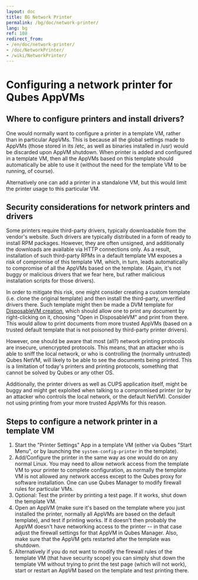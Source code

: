 ```yaml
---
layout: doc
title: BG Network Printer
permalink: /bg/doc/network-printer/
lang: bg
ref: 108
redirect_from:
- /en/doc/network-printer/
- /doc/NetworkPrinter/
- /wiki/NetworkPrinter/
---
```


Configuring a network printer for Qubes AppVMs
==============================================

Where to configure printers and install drivers?
------------------------------------------------

One would normally want to configure a printer in a template VM, rather than in particular AppVMs.
This is because all the global settings made to AppVMs (those stored in its /etc, as well as binaries installed in /usr) would be discarded upon AppVM shutdown. 
When printer is added and configured in a template VM, then all the AppVMs based on this template should automatically be able to use it (without the need for the template VM to be running, of course).

Alternatively one can add a printer in a standalone VM, but this would limit the printer usage to this particular VM.

Security considerations for network printers and drivers
--------------------------------------------------------

Some printers require third-party drivers, typically downloadable from the vendor's website. 
Such drivers are typically distributed in a form of ready to install RPM packages. 
However, they are often unsigned, and additionally the downloads are available via HTTP connections only.
As a result, installation of such third-party RPMs in a default template VM exposes a risk of compromise of this template VM, which, in turn, leads automatically to compromise of all the AppVMs based on the template. 
(Again, it's not buggy or malicious drivers that we fear here, but rather malicious installation scripts for those drivers).

In order to mitigate this risk, one might consider creating a custom template (i.e. clone the original template) and then install the third-party, unverified drivers there.
Such template might then be made a DVM template for [DisposableVM creation](/doc/disposablevm/), which should allow one to print any document by right-clicking on it, choosing "Open in DisposableVM" and print from there.
This would allow to print documents from more trusted AppVMs (based on a trusted default template that is not poisoned by third-party printer drivers).

However, one should be aware that most (all?) network printing protocols are insecure, unencrypted protocols. 
This means, that an attacker who is able to sniff the local network, or who is controlling the (normally untrusted) Qubes NetVM, will likely to be able to see the documents being printed.
This is a limitation of today's printers and printing protocols, something that cannot be solved by Qubes or any other OS.

Additionally, the printer drivers as well as CUPS application itself, might be buggy and might get exploited when talking to a compromised printer (or by an attacker who controls the local network, or the default NetVM).
Consider not using printing from your more trusted AppVMs for this reason.

Steps to configure a network printer in a template VM
----------------------------------------------------------

1.  Start the "Printer Settings" App in a template VM (either via Qubes "Start Menu", or by launching the `system-config-printer` in the template).
2.  Add/Configure the printer in the same way as one would do on any normal Linux.
  You may need to allow network access from the template VM to your printer to complete configuration, as normally the template VM is not allowed any network access except to the Qubes proxy for software installation.
  One can use Qubes Manager to modify firewall rules for particular VMs.
3.  Optional: Test the printer by printing a test page. If it works, shut down the template VM.
4.  Open an AppVM (make sure it's based on the template where you just installed the printer, normally all AppVMs are based on the default template), and test if printing works.
  If it doesn't then probably the AppVM doesn't have networking access to the printer -- in that case adjust the firewall settings for that AppVM in Qubes Manager. 
  Also, make sure that the AppVM gets restarted after the template was shutdown.
5.  Alternatively if you do not want to modify the firewall rules of the template VM (that have security scope) you can simply shut down the template VM without trying to print the test page (which will not work), start or restart an AppVM based on the template and test printing there.

